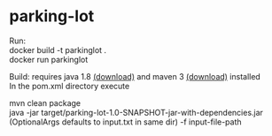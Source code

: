 # parking-lot

Run:  
docker build -t parkinglot .  
docker run parkinglot

Build:
requires java 1.8 [(download)](https://openjdk.java.net/install/)
and maven 3 [(download)](https://maven.apache.org/install.html) installed  
In the pom.xml directory execute

mvn clean package  
java -jar target/parking-lot-1.0-SNAPSHOT-jar-with-dependencies.jar (OptionalArgs defaults to input.txt in same dir) -f input-file-path   
